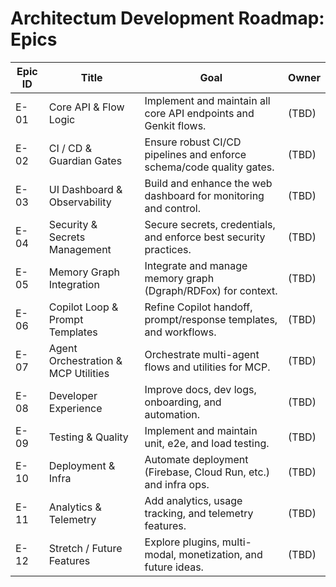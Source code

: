 # Architectum Development Roadmap: Epics

| Epic ID | Title                                 | Goal                                                                 | Owner      |
|---------|---------------------------------------|---------------------------------------------------------------------|------------|
| E-01    | Core API & Flow Logic                 | Implement and maintain all core API endpoints and Genkit flows.     | (TBD)      |
| E-02    | CI / CD & Guardian Gates              | Ensure robust CI/CD pipelines and enforce schema/code quality gates.| (TBD)      |
| E-03    | UI Dashboard & Observability          | Build and enhance the web dashboard for monitoring and control.     | (TBD)      |
| E-04    | Security & Secrets Management         | Secure secrets, credentials, and enforce best security practices.   | (TBD)      |
| E-05    | Memory Graph Integration              | Integrate and manage memory graph (Dgraph/RDFox) for context.       | (TBD)      |
| E-06    | Copilot Loop & Prompt Templates       | Refine Copilot handoff, prompt/response templates, and workflows.   | (TBD)      |
| E-07    | Agent Orchestration & MCP Utilities   | Orchestrate multi-agent flows and utilities for MCP.                | (TBD)      |
| E-08    | Developer Experience                  | Improve docs, dev logs, onboarding, and automation.                 | (TBD)      |
| E-09    | Testing & Quality                     | Implement and maintain unit, e2e, and load testing.                 | (TBD)      |
| E-10    | Deployment & Infra                    | Automate deployment (Firebase, Cloud Run, etc.) and infra ops.      | (TBD)      |
| E-11    | Analytics & Telemetry                 | Add analytics, usage tracking, and telemetry features.              | (TBD)      |
| E-12    | Stretch / Future Features             | Explore plugins, multi-modal, monetization, and future ideas.       | (TBD)      |
